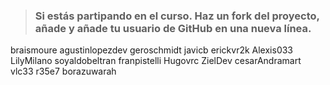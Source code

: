 > ### Si estás partipando en el curso. Haz un fork del proyecto, añade y añade tu usuario de GitHub en una nueva línea.

braismoure
agustinlopezdev
geroschmidt
javicb
erickvr2k
Alexis033
LilyMilano
soyaldobeltran
franpistelli
Hugovrc
ZielDev
cesarAndramart
vlc33
r35e7
borazuwarah